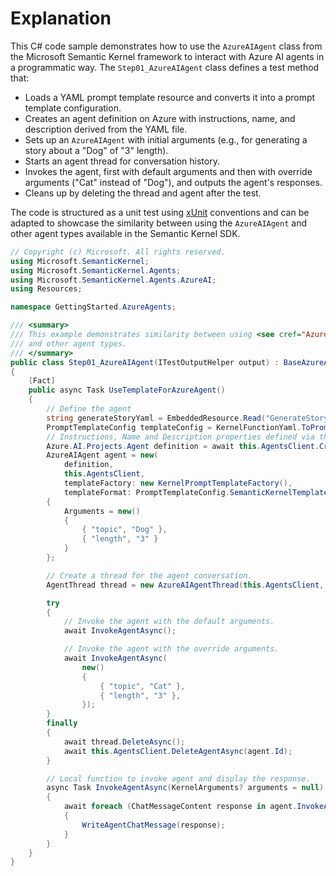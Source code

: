 # Explanation

This C# code sample demonstrates how to use the `AzureAIAgent` class from the Microsoft Semantic Kernel framework to interact with Azure AI agents in a programmatic way. The `Step01_AzureAIAgent` class defines a test method that:
- Loads a YAML prompt template resource and converts it into a prompt template configuration.
- Creates an agent definition on Azure with instructions, name, and description derived from the YAML file.
- Sets up an `AzureAIAgent` with initial arguments (e.g., for generating a story about a "Dog" of "3" length).
- Starts an agent thread for conversation history.
- Invokes the agent, first with default arguments and then with override arguments ("Cat" instead of "Dog"), and outputs the agent's responses.
- Cleans up by deleting the thread and agent after the test.

The code is structured as a unit test using [xUnit](https://xunit.net/) conventions and can be adapted to showcase the similarity between using the `AzureAIAgent` and other agent types available in the Semantic Kernel SDK.

```csharp
// Copyright (c) Microsoft. All rights reserved.
using Microsoft.SemanticKernel;
using Microsoft.SemanticKernel.Agents;
using Microsoft.SemanticKernel.Agents.AzureAI;
using Resources;

namespace GettingStarted.AzureAgents;

/// <summary>
/// This example demonstrates similarity between using <see cref="AzureAIAgent"/>
/// and other agent types.
/// </summary>
public class Step01_AzureAIAgent(ITestOutputHelper output) : BaseAzureAgentTest(output)
{
    [Fact]
    public async Task UseTemplateForAzureAgent()
    {
        // Define the agent
        string generateStoryYaml = EmbeddedResource.Read("GenerateStory.yaml");
        PromptTemplateConfig templateConfig = KernelFunctionYaml.ToPromptTemplateConfig(generateStoryYaml);
        // Instructions, Name and Description properties defined via the PromptTemplateConfig.
        Azure.AI.Projects.Agent definition = await this.AgentsClient.CreateAgentAsync(TestConfiguration.AzureAI.ChatModelId, templateConfig.Name, templateConfig.Description, templateConfig.Template);
        AzureAIAgent agent = new(
            definition,
            this.AgentsClient,
            templateFactory: new KernelPromptTemplateFactory(),
            templateFormat: PromptTemplateConfig.SemanticKernelTemplateFormat)
        {
            Arguments = new()
            {
                { "topic", "Dog" },
                { "length", "3" }
            }
        };

        // Create a thread for the agent conversation.
        AgentThread thread = new AzureAIAgentThread(this.AgentsClient, metadata: SampleMetadata);

        try
        {
            // Invoke the agent with the default arguments.
            await InvokeAgentAsync();

            // Invoke the agent with the override arguments.
            await InvokeAgentAsync(
                new()
                {
                    { "topic", "Cat" },
                    { "length", "3" },
                });
        }
        finally
        {
            await thread.DeleteAsync();
            await this.AgentsClient.DeleteAgentAsync(agent.Id);
        }

        // Local function to invoke agent and display the response.
        async Task InvokeAgentAsync(KernelArguments? arguments = null)
        {
            await foreach (ChatMessageContent response in agent.InvokeAsync(thread, new() { KernelArguments = arguments }))
            {
                WriteAgentChatMessage(response);
            }
        }
    }
}
```